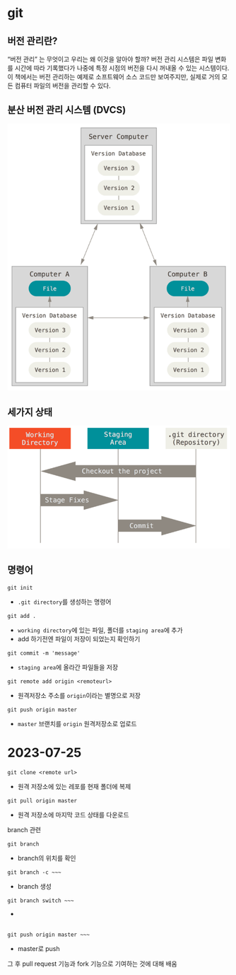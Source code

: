 # git

## 버전 관리란?
“버전 관리” 는 무엇이고 우리는 왜 이것을 알아야 할까? 버전 관리 시스템은 파일 변화를 시간에 따라 기록했다가 나중에 특정 시점의 버전을 다시 꺼내올 수 있는 시스템이다. 이 책에서는 버전 관리하는 예제로 소프트웨어 소스 코드만 보여주지만, 실제로 거의 모든 컴퓨터 파일의 버전을 관리할 수 있다.

## 분산 버전 관리 시스템 (DVCS)

![DVCS](./assets/distributed.png)

## 세가지 상태

![areas](./assets/areas.png)

## 명령어

```shell
git init
```
- `.git directory`를 생성하는 명령어




```shell
git add .
```

- `working directory`에 있는 파일, 폴더를 `staging area`에 추가
- add 하기전엔 파일이 저장이 되었는지 확인하기



```shell
git commit -m 'message'
```

- `staging area`에 올라간 파일들을 저장



```shell
git remote add origin <remoteurl>
```

- 원격저장소 주소를 `origin`이라는 별명으로 저장



```shell
git push origin master
```

- `master` 브랜치를 `origin` 원격저장소로 업로드




# 2023-07-25

```shell
git clone <remote url>
```

- 원격 저장소에 있는 레포를 현재 폴더에 복제



```shell
git pull origin master
```
- 원격 저장소에 마지막 코드 상태를 다운로드



branch 관련

```shell
git branch
```

- branch의 위치를 확인



```shell
git branch -c ~~~
```

- branch 생성



```shell
git branch switch ~~~
```

- ~~~로 이동



```shell
git push origin master ~~~
```

- master로 push


그 후 pull request 기능과 fork 기능으로 기여하는 것에 대해 배움